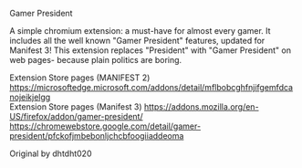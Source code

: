 Gamer President

A simple chromium extension: a must-have for almost every gamer. It includes all the well known "Gamer President" features, updated for Manifest 3! This extension replaces "President" with "Gamer President" on web pages- because plain politics are boring.

Extension Store pages (MANIFEST 2)
https://microsoftedge.microsoft.com/addons/detail/mflbobcghfnjifgemfdcanojeikjelgg
<br>
Extension Store pages (Manifest 3)
https://addons.mozilla.org/en-US/firefox/addon/gamer-president/
https://chromewebstore.google.com/detail/gamer-president/pfckofjmbebonljchcbfoogiiaddeoma

Original by dhtdht020
